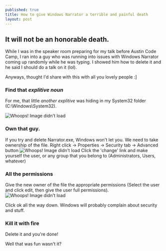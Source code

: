 ```yaml
---
published: true
title: How to give Windows Narrator a terrible and painful death
layout: post
---
```


## It will not be an honorable death.

While I was in the speaker room preparing for my talk before Austin Code Camp, I ran into a guy who was running into issues with Windows Narrator coming up randomly while he was typing. I showed him how to delete it and he said I should do a talk on it (lol).

Anyways, thought I'd share with this with all you lovely people :]

### Find that *explitive noun*
For me, that little *another explitive* was hiding in my System32 folder (C:\Windows\System32).

![Whoops! Image didn't load](https://lh5.googleusercontent.com/ZR8wfBengw2SgFB-gBkIH7v5i9KzrMP8pgT5n0PZmANIE8QzBT14ithEMKZ7eiybWw=w1828-h808)

### Own that guy.
If you try and delete Narrator.exe, Windows won't let you. We need to take ownership of the file.
Right click -> Properties -> Security tab -> Advanced button
![Whoops! Image didn't load](https://lh6.googleusercontent.com/vEr53nXXCv8i6k3FrztCcF7ew7jgTIuH1Kr_3N5nKQ8ggNKKO-NZPQ6LtR4oSvyNIg=w1828-h808)
Click the 'change' link and make yourself the user, or any group that you belong to (Administrators, Users, whatever)

### All the permissions
Give the new owner of the file the appropriate permissions (Select the user and click edit, then give the user full permissions).
![Whoops! Image didn't load](https://lh5.googleusercontent.com/R4FVmyjh_TT6rtZ3tRkhE9xoc3ClR8bRR-v6947xfHk-MCjpCGnCRL85b8YCEvkeaQ=w1828-h808)

Click ok all the way down. Windows will probably complain about security and stuff. 

### Kill it with fire
Delete it and you're done!

Well that was fun wasn't it?